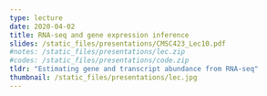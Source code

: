 ```yaml
---
type: lecture
date: 2020-04-02
title: RNA-seq and gene expression inference
slides: /static_files/presentations/CMSC423_Lec10.pdf
#notes: /static_files/presentations/lec.zip
#codes: /static_files/presentations/code.zip
tldr: "Estimating gene and transcript abundance from RNA-seq"
thumbnail: /static_files/presentations/lec.jpg
---
```

